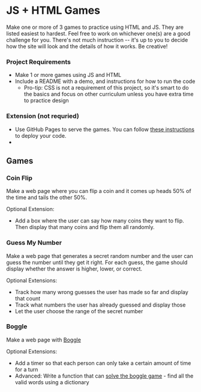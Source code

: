 # JS + HTML Games

Make one or more of 3 games to practice using HTML and JS. They are listed easiest to hardest. Feel free to work on whichever one(s) are a good challenge for you. There's not much instruction -- it's up to you to decide how the site will look and the details of how it works. Be creative!


### Project Requirements
- Make 1 or more games using JS and HTML
- Include a README with a demo, and instructions for how to run the code
  - Pro-tip: CSS is not a requirement of this project, so it's smart to do the basics and focus on other curriculum unless you have extra time to practice design

### Extension (not requried)

- Use GitHub Pages to serve the games. You can follow [these instructions](https://www.codecademy.com/articles/f1-u3-github-pages) to deploy your code.
- 
## Games

### Coin Flip

Make a web page where you can flip a coin and it comes up heads 50% of the time and tails the other 50%.

Optional Extension:

- Add a box where the user can say how many coins they want to flip. Then display that many coins and flip them all randomly.

### Guess My Number

Make a web page that generates a secret random number and the user can guess the number until they get it right.
For each guess, the game should display whether the answer is higher, lower, or correct.

Optional Extensions:

- Track how many wrong guesses the user has made so far and display that count
- Track what numbers the user has already guessed and display those
- Let the user choose the range of the secret number

### Boggle

Make a web page with [Boggle](https://coursera.cs.princeton.edu/algs4/assignments/boggle/specification.php)

Optional Extensions:

- Add a timer so that each person can only take a certain amount of time for a turn
- Advanced: Write a function that can [solve the boggle game](https://www.codewars.com/kata/boggle-solver/javascript) - find all the valid words using a dictionary

